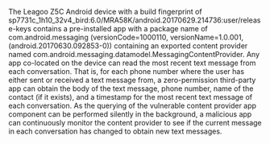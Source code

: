 The Leagoo Z5C Android device with a build fingerprint of sp7731c_1h10_32v4_bird:6.0/MRA58K/android.20170629.214736:user/release-keys contains a pre-installed app with a package name of com.android.messaging (versionCode=1000110, versionName=1.0.001, (android.20170630.092853-0)) containing an exported content provider named com.android.messaging.datamodel.MessagingContentProvider. Any app co-located on the device can read the most recent text message from each conversation. That is, for each phone number where the user has either sent or received a text message from, a zero-permission third-party app can obtain the body of the text message, phone number, name of the contact (if it exists), and a timestamp for the most recent text message of each conversation. As the querying of the vulnerable content provider app component can be performed silently in the background, a malicious app can continuously monitor the content provider to see if the current message in each conversation has changed to obtain new text messages.